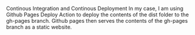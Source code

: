 Continous Integration and Continous Deployment
In my case, I am using Github Pages Deploy Action to deploy the contents of the dist folder to the gh-pages branch.
Github pages then serves the contents of the gh-pages branch as a static website.
